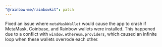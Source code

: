 ```yaml
---
"@rainbow-me/rainbowkit": patch
---
```


Fixed an issue where `metaMaskWallet` would cause the app to crash if MetaMask, Coinbase, and Rainbow wallets were installed. This happened due to a conflict with `window.ethereum.providers`, which caused an infinite loop when these wallets overrode each other.
